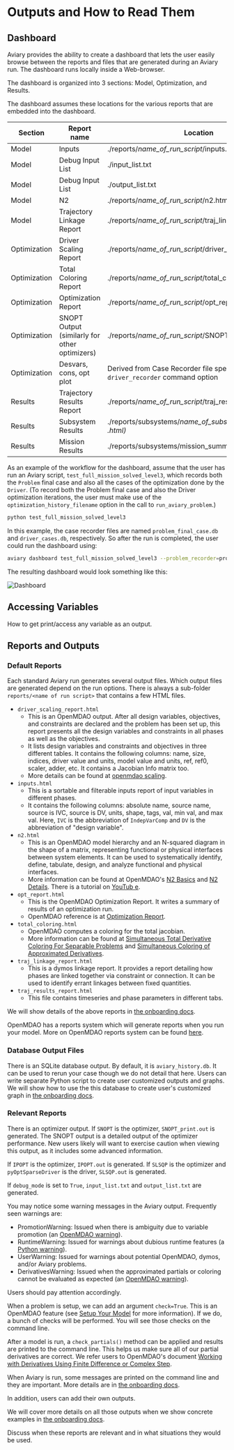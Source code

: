 # Outputs and How to Read Them

## Dashboard

Aviary provides the ability to create a dashboard that lets the user easily browse between the reports and files that are generated during an Aviary run. The dashboard runs locally inside a Web-browser.

The dashboard is organized into 3 sections: Model, Optimization, and Results. 

The dashboard assumes these locations for the various reports that are embedded into the dashboard. 

| **Section**  | **Report name**                               | **Location**                                                                   |
|--------------|-----------------------------------------------|--------------------------------------------------------------------------------|
| Model        | Inputs                                        | ./reports/*name_of_run_script*/inputs.html                                     |
| Model        | Debug Input List                              | ./input_list.txt                                                               |
| Model        | Debug Input List                              | ./output_list.txt                                                              |
| Model        | N2                                            | ./reports/*name_of_run_script*/n2.html                                         |
| Model        | Trajectory Linkage Report                     | ./reports/*name_of_run_script*/traj_linkage_report.html                        |
| Optimization | Driver Scaling Report                         | ./reports/*name_of_run_script*/driver_scaling_report.html                      |
| Optimization | Total Coloring Report                         | ./reports/*name_of_run_script*/total_coloring.html                             |
| Optimization | Optimization Report                           | ./reports/*name_of_run_script*/opt_report.html                                 |
| Optimization | SNOPT Output (similarly for other optimizers) | ./reports/*name_of_run_script*/SNOPT_print.out                                 |
| Optimization | Desvars, cons, opt plot                       | Derived from Case Recorder file specified by `driver_recorder` command option  |
| Results      | Trajectory Results Report                     | ./reports/*name_of_run_script*/traj_results_report.html                        |
| Results      | Subsystem Results                              | ./reports/subsystems/*name_of_subsystem.md (or .html)* |
| Results      | Mission Results                              | ./reports/subsystems/mission_summary.md |

As an example of the workflow for the dashboard, assume that the user has run an Aviary script, `test_full_mission_solved_level3`, which records both the `Problem` final case and also all the cases of the optimization done by the `Driver`. (To record both the Problem final case and also the Driver optimization iterations, the user must make use of the `optimization_history_filename` option in the call to `run_aviary_problem`.)

```bash
python test_full_mission_solved_level3
```

In this example, the case recorder files are named `problem_final_case.db` and `driver_cases.db`, respectively. So after the run is completed, the user could run the dashboard using:

```bash
aviary dashboard test_full_mission_solved_level3 --problem_recorder=problem_final_case.db  --driver_recorder=driver_cases.db
```

The resulting dashboard would look something like this:

![Dashboard](images/dashboard.png)

## Accessing Variables

How to get print/access any variable as an output.

## Reports and Outputs

### Default Reports

Each standard Aviary run generates several output files. Which output files are generated depend on the run options. There is always a sub-folder `reports/<name of run script>` that contains a few HTML files.

- `driver_scaling_report.html`
  - This is an OpenMDAO output. After all design variables, objectives, and constraints are declared and the problem has been set up, this report presents all the design variables and constraints in all phases as well as the objectives. 
  - It lists design variables and constraints and objectives in three different tables. It contains the following columns: name, size, indices, driver value and units, model value and units, ref, ref0, scaler, adder, etc. It contains a Jacobian Info matrix too.
  - More details can be found at [openmdao scaling](https://openmdao.org/newdocs/versions/latest/other_useful_docs/om_command.html#om-command-scaling).
- `inputs.html`
  - This is a sortable and filterable inputs report of input variables in different phases.
  - It contains the following columns: absolute name, source name, source is IVC, source is DV, units, shape, tags, val, min val, and max val. Here, `IVC` is the abbreviation of `IndepVarComp` and `DV` is the abbreviation of "design variable".
- `n2.html`
  - This is an OpenMDAO model hierarchy and an N-squared diagram in the shape of a matrix, representing functional or physical interfaces between system elements. It can be used to systematically identify, define, tabulate, design, and analyze functional and physical interfaces.
  - More information can be found at OpenMDAO's [N2 Basics](https://openmdao.org/newdocs/versions/latest/features/model_visualization/n2_basics/n2_basics.html) and [N2 Details](https://openmdao.org/newdocs/versions/latest/features/model_visualization/n2_details/n2_details.html). There is a tutorial on [YouTub e](https://www.youtube.com/watch?v=42VtbX6CX3A).
- `opt_report.html`
  - This is the OpenMDAO Optimization Report. It writes a summary of results of an optimization run.
  - OpenMDAO reference is at [Optimization Report](https://openmdao.org/newdocs/versions/latest/features/reports/optimization_report.html).
- `total_coloring.html`
  - OpenMDAO computes a coloring for the total jacobian.
  - More information can be found at [Simultaneous Total Derivative Coloring For Separable Problems](https://openmdao.org/newdocs/versions/latest/features/core_features/working_with_derivatives/simul_derivs.html) and [Simultaneous Coloring of Approximated Derivatives](https://openmdao.org/newdocs/versions/latest/features/experimental/approx_coloring.html).
- `traj_linkage_report.html`
  - This is a dymos linkage report. It provides a report detailing how phases are linked together via constraint or connection. It can be used to identify errant linkages between fixed quantities.
- `traj_results_report.html`
  - This file contains timeseries and phase parameters in different tabs.

We will show details of the above reports in [the onboarding docs](../getting_started/onboarding.md).

OpenMDAO has a reports system which will generate reports when you run your model. More on OpenMDAO reports system can be found [here](https://openmdao.org/newdocs/versions/latest/features/reports/reports_system.html).

### Database Output Files

There is an SQLite database output. By default, it is `aviary_history.db`. It can be used to rerun your case though we do not detail that here. Users can write separate Python script to create user customized outputs and graphs. We will show how to use the this database to create user's customized graph in [the onboarding docs](../getting_started/onboarding.md).

### Relevant Reports

There is an optimizer output. If `SNOPT` is the optimizer, `SNOPT_print.out` is generated. The SNOPT output is a detailed output of the optimizer performance. New users likely will want to exercise caution when viewing this output, as it includes some advanced information.

If `IPOPT` is the optimizer, `IPOPT.out` is generated. If `SLSQP` is the optimizer and `pyOptSparseDriver` is the driver, `SLSQP.out` is generated.

If `debug_mode` is set to `True`, `input_list.txt` and `output_list.txt` are generated.

You may notice some warning messages in the Aviary output. Frequently seen warnings are:

- PromotionWarning: Issued when there is ambiguity due to variable promotion (an [OpenMDAO warning](https://openmdao.org/newdocs/versions/latest/features/warning_control/warnings.html)).
- RuntimeWarning: Issued for warnings about dubious runtime features (a [Python warning](https://docs.python.org/3/library/warnings.html)).
- UserWarning: Issued for warnings about potential OpenMDAO, dymos, and/or Aviary problems.
- DerivativesWarning: Issued when the approximated partials or coloring cannot be evaluated as expected (an [OpenMDAO warning](https://openmdao.org/newdocs/versions/latest/features/warning_control/warnings.html)).

Users should pay attention accordingly.

When a problem is setup, we can add an argument `check=True`. This is an OpenMDAO feature (see [Setup Your Model](https://openmdao.org/newdocs/versions/latest/features/core_features/running_your_models/setup.html) for more information). If we do, a bunch of checks will be performed. You will see those checks on the command line.

After a model is run, a `check_partials()` method can be applied and results are printed to the command line. This helps us make sure all of our partial derivatives are correct. We refer users to OpenMDAO's document [Working with Derivatives
Using Finite Difference or Complex Step](https://openmdao.org/newdocs/versions/latest/features/core_features/working_with_derivatives/main.html).

When Aviary is run, some messages are printed on the command line and they are important. More details are in [the onboarding docs](../getting_started/onboarding.md).

In addition, users can add their own outputs.

We will cover more details on all those outputs when we show concrete examples in [the onboarding docs](../getting_started/onboarding.md).

Discuss when these reports are relevant and in what situations they would be used.
